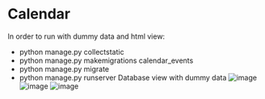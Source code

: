 # Calendar
In order to run with dummy data and html view:
- python manage.py collectstatic
- python manage.py makemigrations calendar_events
- python manage.py migrate 
- python manage.py runserver
Database view with dummy data
![image](https://user-images.githubusercontent.com/110239601/236087425-659dd0aa-bab8-446b-9351-8288fdba3e86.png)
![image](https://user-images.githubusercontent.com/110239601/236261574-24a2dff7-79ee-4c8d-ae91-3a7d8f3dabd4.png)
![image](https://user-images.githubusercontent.com/110239601/236087466-1c3b7bda-8bca-4093-a5d9-8baa9c0d38cb.png)
